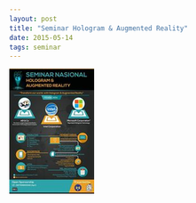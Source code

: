 ```yaml
---
layout: post
title: "Seminar Hologram & Augmented Reality"
date: 2015-05-14
tags: seminar
---
```

![](/gambar/semnas-hologram-augmented-reality.jpg)
